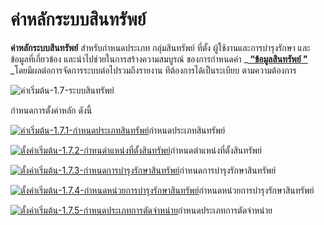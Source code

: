 # ค่าหลักระบบสินทรัพย์

**ค่าหลักระบบสินทรัพย์** สำหรับกำหนดประเภท กลุ่มสินทรัพย์ ที่ตั้ง
ผู้ใช้งานและการบำรุงรักษา และข้อมูลที่เกี่ยวข้อง
และนำไปช่วยในการสร้างความสมบูรณ์ ของการกำหนดค่า  _**[ “ข้อมูลสินทรัพย์
"](http://www.smlaccount.com/manual/?page_id=734)**
_โดยมีผลต่อการจัดการระบบต่อไปรวมถึงรายงาน ทีต้องการได้เป็นระเบียบ
ตามความต้องการ

![ค่าเริ่มต้น-1.7-ระบบสินทรัพย์](/images/ค่าเริ่มต้น-1.7-ระบบสินทรัพย์.jpg)

กำหนดการตั้งค่าหลัก ดังนี้

[![ค่าเริ่มต้น-1.7.1-กำหนดประเภทสินทรัพย์](/images/ค่าเริ่มต้น-1.7.1-กำหนดประเภทสินทรัพย์.jpg)](/images/ค่าเริ่มต้น-1.7.1-กำหนดประเภทสินทรัพย์.jpg)กำหนดประเภทสินทรัพย์





[![ตั้งค่าเริ่มต้น-1.7.2-กำหนดำแหน่งที่ตั้งสินทรัพย์](http://www.smlaccount.com/manual/wp-content/uploads/2017/10/ตั้งค่าเริ่มต้น-1.7.2-กำหนดำแหน่งที่ตั้งสินทรัพย์.jpg)](http://www.smlaccount.com/manual/wp-content/uploads/2017/10/ตั้งค่าเริ่มต้น-1.7.2-กำหนดำแหน่งที่ตั้งสินทรัพย์.jpg)กำหนดตำแหน่งที่ตั้งสินทรัพย์



[![ตั้งค่าเริ่มต้น-1.7.3-กำหนดการบำรุงรักษาสินทรัพย์](/images/ตั้งค่าเริ่มต้น-1.7.3-กำหนดการบำรุงรักษาสินทรัพย์.jpg)](/images/ตั้งค่าเริ่มต้น-1.7.3-กำหนดการบำรุงรักษาสินทรัพย์.jpg)กำหนดการบำรุงรักษาสินทรัพย์



[![ตั้งค่าเริ่มต้น-1.7.4-กำหนดหน่วยการบำรุงรักษาสินทรัพย์](/images/ตั้งค่าเริ่มต้น-1.7.4-กำหนดหน่วยการบำรุงรักษาสินทรัพย์.jpg)](/images/ตั้งค่าเริ่มต้น-1.7.4-กำหนดหน่วยการบำรุงรักษาสินทรัพย์.jpg)กำหนดหน่วยการบำรุงรักษาสินทรัพย์



[![ตั้งค่าเริ่มต้น-1.7.5-กำหนดประเภทการตัดจำหน่าย](/images/ตั้งค่าเริ่มต้น-1.7.5-กำหนดประเภทการตัดจำหน่าย.jpg)](/images/ตั้งค่าเริ่มต้น-1.7.5-กำหนดประเภทการตัดจำหน่าย.jpg)กำหนดประเภทการตัดจำหน่าย







